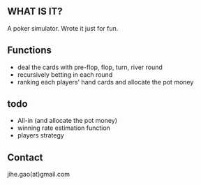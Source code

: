 ## WHAT IS IT?

A poker simulator. Wrote it just for fun.

## Functions 

- deal the cards with pre-flop, flop, turn, river round
- recursively betting in each round
- ranking each players' hand cards and allocate the pot money

## todo

- All-in (and allocate the pot money)
- winning rate estimation function
- players strategy

## Contact

jihe.gao(at)gmail.com